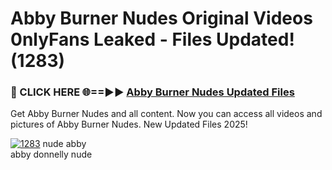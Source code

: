 # Abby Burner Nudes Original Videos 0nlyFans Leaked - Files Updated! (1283)

<h3>🔴 CLICK HERE 🌐==►► <a href="https://tinyurl.com/yrmya6cz" rel="nofollow">Abby Burner Nudes Updated Files</a></h3>

Get Abby Burner Nudes and all content. Now you can access all videos and pictures of Abby Burner Nudes. New Updated Files 2025!

[![1283](https://i.imgur.com/FMdXYCs.gif)](https://tinyurl.com/yrmya6cz)
nude abby<br>
abby donnelly nude